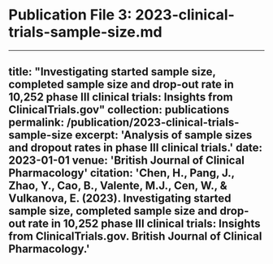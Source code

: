 # Publication File 3: 2023-clinical-trials-sample-size.md
---
title: "Investigating started sample size, completed sample size and drop-out rate in 10,252 phase III clinical trials: Insights from ClinicalTrials.gov"
collection: publications
permalink: /publication/2023-clinical-trials-sample-size
excerpt: 'Analysis of sample sizes and dropout rates in phase III clinical trials.'
date: 2023-01-01
venue: 'British Journal of Clinical Pharmacology'
citation: 'Chen, H., Pang, J., Zhao, Y., Cao, B., Valente, M.J., Cen, W., & Vulkanova, E. (2023). Investigating started sample size, completed sample size and drop-out rate in 10,252 phase III clinical trials: Insights from ClinicalTrials.gov. British Journal of Clinical Pharmacology.'
---
